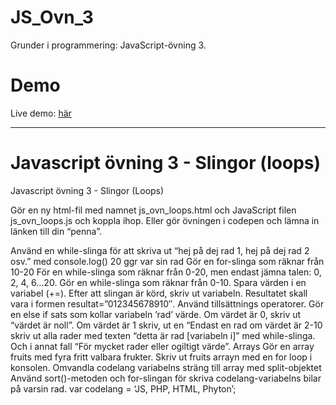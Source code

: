 # JS_Ovn_3
Grunder i programmering: JavaScript-övning 3.

# Demo
Live demo: [här](https://dvard.github.io/JS_Ovn_3)

___

# Javascript övning 3 - Slingor (loops)

Javascript övning 3 - Slingor (Loops)

Gör en ny html-fil med namnet js_ovn_loops.html och JavaScript filen js_ovn_loops.js och koppla ihop.  Eller gör övningen i codepen och lämna in länken till din “penna”.


Använd en while-slinga för att skriva ut “hej på dej rad 1, hej på dej rad 2 osv.” med console.log()  20 ggr var sin rad
Gör en for-slinga som räknar från 10-20
För en while-slinga som räknar från 0-20, men endast jämna talen: 0, 2, 4, 6…20.
Gör en while-slinga som räknar från 0-10. Spara värden i en variabel (+=). Efter att slingan är körd, skriv ut variabeln. Resultatet skall vara i formen resultat=”012345678910″. Använd tillsättnings operatorer. 
Gör en else if sats som kollar variabeln ’rad’ värde. 
Om värdet är 0, skriv ut “värdet är noll”.
Om värdet är 1 skriv, ut en “Endast en rad
om värdet är 2-10 skriv ut alla rader med texten “detta är rad [variabeln i]” med while-slinga.
Och i annat fall “För mycket rader eller ogiltigt värde”.
Arrays
Gör en array fruits med fyra fritt valbara frukter. Skriv ut fruits arrayn med en for loop i konsolen.
Omvandla codelang variabelns sträng till array med split-objektet
Använd sort()-metoden och for-slingan för skriva codelang-variabelns bilar på varsin rad. var codelang = ‘JS, PHP, HTML, Phyton’;
